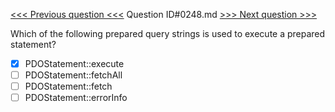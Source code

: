 [<<< Previous question <<<](0247.md)  Question ID#0248.md  [>>> Next question >>>](0249.md) 

Which of the following prepared query strings is used to execute a prepared statement?

- [x] PDOStatement::execute
- [ ] PDOStatement::fetchAll
- [ ] PDOStatement::fetch
- [ ] PDOStatement::errorInfo
